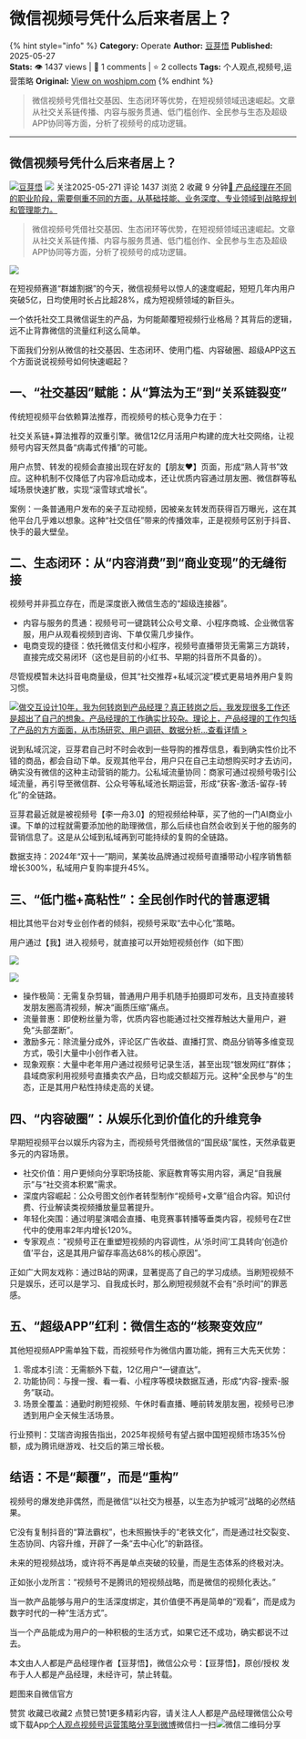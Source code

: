 # 微信视频号凭什么后来者居上？
{% hint style="info" %}
**Category:** Operate
**Author:** [豆芽悟](https://www.woshipm.com/u/323307)
**Published:** 2025-05-27  
**Stats:** 👁️ 1437 views | 💬 1 comments | ⭐ 2 collects
**Tags:** 个人观点,视频号,运营策略
**Original:** [View on woshipm.com](https://www.woshipm.com/operate/6221872.html)
{% endhint %}
> 微信视频号凭借社交基因、生态闭环等优势，在短视频领域迅速崛起。文章从社交关系链传播、内容与服务贯通、低门槛创作、全民参与生态及超级APP协同等方面，分析了视频号的成功逻辑。

---

## 微信视频号凭什么后来者居上？

[![](https://static.woshipm.com/view/woshipm_api_def_20250213090459_4536.jpg?imageView2/1/w/72/h/72/q/100)](https://www.woshipm.com/u/323307)[豆芽悟](https://www.woshipm.com/u/323307) ![](https://static.woshipm.com/tag/1121_1@2x.png) 关注2025-05-271 评论 1437 浏览 2 收藏 9 分钟[🔗 产品经理在不同的职业阶段，需要侧重不同的方面，从基础技能、业务深度、专业领域到战略规划和管理能力。](https://ke.qidianla.com/courses/90pm)

> 微信视频号凭借社交基因、生态闭环等优势，在短视频领域迅速崛起。文章从社交关系链传播、内容与服务贯通、低门槛创作、全民参与生态及超级APP协同等方面，分析了视频号的成功逻辑。

![](https://image.woshipm.com/2024/11/13/58b78342-a192-11ef-b0e5-00163e142b65.png)

在短视频赛道“群雄割据”的今天，微信视频号以惊人的速度崛起，短短几年内用户突破5亿，日均使用时长占比超28%，成为短视频领域的新巨头。

一个依托社交工具微信诞生的产品，为何能颠覆短视频行业格局？其背后的逻辑，远不止背靠微信的流量红利这么简单。

下面我们分别从微信的社交基因、生态闭环、使用门槛、内容破圈、超级APP这五个方面说说视频号如何快速崛起？

## 一、“社交基因”赋能：从“算法为王”到“关系链裂变”

传统短视频平台依赖算法推荐，而视频号的核心竞争力在于：

社交关系链+算法推荐的双重引擎。微信12亿月活用户构建的庞大社交网络，让视频号内容天然具备“病毒式传播”的可能。

用户点赞、转发的视频会直接出现在好友的【朋友❤️】页面，形成“熟人背书”效应。这种机制不仅降低了内容冷启动成本，还让优质内容通过朋友圈、微信群等私域场景快速扩散，实现“滚雪球式增长”。

案例：一条普通用户发布的亲子互动视频，因被亲友转发而获得百万曝光，这在其他平台几乎难以想象。这种“社交信任”带来的传播效率，正是视频号区别于抖音、快手的最大壁垒。

## 二、生态闭环：从“内容消费”到“商业变现”的无缝衔接

视频号并非孤立存在，而是深度嵌入微信生态的“超级连接器”。

*   内容与服务的贯通：视频号可一键跳转公众号文章、小程序商城、企业微信客服，用户从观看视频到咨询、下单仅需几步操作。
*   电商变现的捷径：依托微信支付和小程序，视频号直播带货无需第三方跳转，直接完成交易闭环（这也是目前的小红书、早期的抖音所不具备的）。

尽管规模暂未达抖音电商量级，但其“社交推荐+私域沉淀”模式更易培养用户复购习惯。

[![](https://image.woshipm.com/2023/08/02/769bf6f4-30e6-11ee-b3cb-00163e0b5ff3.png)做交互设计10年，我为何转岗到产品经理？真正转岗之后，我发现很多工作还是超出了自己的想象。产品经理的工作确实比较杂。理论上，产品经理的工作包括了产品的方方面面，从市场研究、用户调研、数据分析...查看详情 >](https://ke.qidianla.com/courses/bcpm)

说到私域沉淀，豆芽君自己时不时会收到一些导购的推荐信息，看到确实性价比不错的商品，都会自动下单。反观其他平台，用户只在自己主动想购买时才去访问，确实没有微信的这种主动营销的能力。公私域流量协同：商家可通过视频号吸引公域流量，再引导至微信群、公众号等私域池长期运营，形成“获客-激活-留存-转化”的全链路。

豆芽君最近就是被视频号【李一舟3.0】的短视频给种草，买了他的一门AI商业小课。下单的过程就需要添加他的助理微信，那么后续也自然会收到关于他的服务的营销信息了。这是从公域到私域再到可能持续的复购的全链路。

数据支持：2024年“双十一”期间，某美妆品牌通过视频号直播带动小程序销售额增长300%，私域用户复购率提升45%。

## 三、“低门槛+高粘性”：全民创作时代的普惠逻辑

相比其他平台对专业创作者的倾斜，视频号采取“去中心化”策略。

用户通过【我】进入视频号，就直接可以开始短视频创作（如下图）

![](https://image.woshipm.com/2025/05/22/e31190ce-3723-11f0-a590-00163e09d72f.jpg)

![](https://image.woshipm.com/2025/05/22/e3b30850-3723-11f0-a590-00163e09d72f.jpg)

*   操作极简：无需复杂剪辑，普通用户用手机随手拍摄即可发布，且支持直接转发朋友圈高清视频，解决“画质压缩”痛点。
*   流量普惠：即使粉丝量为零，优质内容也能通过社交推荐触达大量用户，避免“头部垄断”。
*   激励多元：除流量分成外，评论区广告收益、直播打赏、商品分销等多维变现方式，吸引大量中小创作者入驻。
*   现象观察：大量中老年用户通过视频号记录生活，甚至出现“银发网红”群体；县域商家利用视频号直播卖农产品，日均成交额超万元。这种“全民参与”的生态，正是其用户粘性持续走高的关键。

## 四、“内容破圈”：从娱乐化到价值化的升维竞争

早期短视频平台以娱乐内容为主，而视频号凭借微信的“国民级”属性，天然承载更多元的内容场景。

*   社交价值：用户更倾向分享职场技能、家庭教育等实用内容，满足“自我展示”与“社交资本积累”需求。
*   深度内容崛起：公众号图文创作者转型制作“视频号+文章”组合内容。知识付费、行业解读类视频播放量显著提升。
*   年轻化突围：通过明星演唱会直播、电竞赛事转播等垂类内容，视频号在Z世代中的使用率2年内增长120%。
*   专家观点：“视频号正在重塑短视频的内容调性，从‘杀时间’工具转向‘创造价值’平台，这是其用户留存率高达68%的核心原因”。

正如广大网友戏称：通过B站的网课，显著提高了自己的学习成绩。当刷短视频不只是娱乐，还可以是学习、自我成长时，那么刷短视频就不会有“杀时间”的罪恶感。

## 五、“超级APP”红利：微信生态的“核聚变效应”

其他短视频APP需单独下载，而视频号作为微信内置功能，拥有三大先天优势：

1.  零成本引流：无需额外下载，12亿用户“一键直达”。
2.  功能协同：与搜一搜、看一看、小程序等模块数据互通，形成“内容-搜索-服务”联动。
3.  场景全覆盖：通勤时刷短视频、午休时看直播、睡前转发朋友圈，视频号已渗透到用户全天候生活场景。

行业预判：艾瑞咨询报告指出，2025年视频号有望占据中国短视频市场35%份额，成为腾讯继游戏、社交后的第三增长极。

## 结语：不是“颠覆”，而是“重构”

视频号的爆发绝非偶然，而是微信“以社交为根基，以生态为护城河”战略的必然结果。

它没有复制抖音的“算法霸权”，也未照搬快手的“老铁文化”，而是通过社交裂变、生态协同、内容升维，开辟了一条“去中心化”的新路径。

未来的短视频战场，或许将不再是单点突破的较量，而是生态体系的终极对决。

正如张小龙所言：“视频号不是腾讯的短视频战略，而是微信的视频化表达。”

当一款产品能够与用户的生活深度绑定，其价值便不再是简单的“观看”，而是成为数字时代的一种“生活方式”。

当一个产品能成为用户的一种积极的生活方式，如果它还不成功，确实都说不过去。

本文由人人都是产品经理作者【豆芽悟】，微信公众号：【豆芽悟】，原创/授权 发布于人人都是产品经理，未经许可，禁止转载。

题图来自微信官方

赞赏 收藏已收藏2 点赞已赞1更多精彩内容，请关注人人都是产品经理微信公众号或下载App[个人观点](https://www.woshipm.com/tag/%e4%b8%aa%e4%ba%ba%e8%a7%82%e7%82%b9)[视频号](https://www.woshipm.com/tag/%e8%a7%86%e9%a2%91%e5%8f%b7)[运营策略](https://www.woshipm.com/tag/%e8%bf%90%e8%90%a5%e7%ad%96%e7%95%a5)[分享到微博](https://service.weibo.com/share/share.php?appkey=2775287854&title=微信视频号凭什么后来者居上？&url=https://www.woshipm.com/operate/6221872.html&pic=https://image.woshipm.com/2024/11/13/58b78342-a192-11ef-b0e5-00163e142b65.png)微信扫一扫![微信二维码](https://api.pwmqr.com/qrcode/create/?url=https://www.woshipm.com/operate/6221872.html)分享